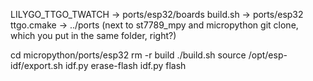 LILYGO_TTGO_TWATCH -> ports/esp32/boards
build.sh -> ports/esp32
ttgo.cmake -> ../ports (next to st7789_mpy and micropython git clone, which you put in the same folder, right?)


cd micropython/ports/esp32
rm -r build
./build.sh
source /opt/esp-idf/export.sh
idf.py erase-flash
idf.py flash

